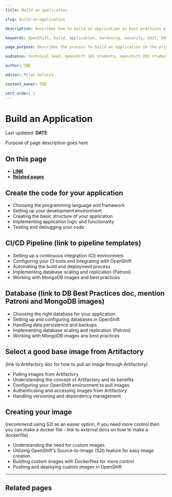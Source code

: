 ```yaml
---
title: Build an application

slug: build-an-application

description: Describes how to build an application as best practices of the platform. 

keywords: OpenShift, build, application, hardening, security, SAST, DAST, PaaS, Risk Mitigation, build best practices, app 

page_purpose: Describes the process to build an application in the private cloud as a Service Platform

audience: technical lead, openshift 101 students, openshift 201 students,  developers

author: TBD

editor: Pilar Solares

content_owner: TBD

sort_order: 1
---
```



# Build an Application 
Last updated: **DATE**

Purpose of page description goes here 

## On this page
* [**LINK**](#link) 
* [**Related pages**](#related-pages)

<!-- ### End of On this page -->

<!-- ### The following topics are listed as suggestions - still to be discussed with subject matter expert  -->

## Create the code for your application
- Choosing the programming language and framework
- Setting up your development environment 
- Creating the basic structure of your application 
- Implementing application logic and functionality
- Testing and debugging your code 
## CI/CD Pipeline (link to pipeline templates)
- Setting up a continuous integration (CI) environment
- Configuring your CI tools and integrating with OpenShift 
- Automating the build and deployment process
- Implementing database scaling and replication (Patroni)
- Working with MongoDB images and best practices 

## Database (link to DB Best Practices doc, mention Patroni and MongoDB images)
- Choosing the right database for your application
- Setting up and configuring databases in OpenShift 
- Handling data persistence and backups
- Implementing database scaling and replication (Patroni) 
- Working with MongoDB images ans best practices 
## Select a good base image from Artifactory
(link to Artifactory doc for how to pull an image through Artifactory)
- Pulling images from Artifactory
- Understanding the concept of Artifactory and its benefits
- Configuring your OpenShift environment to pull images
- Authenticating and accessing images from Artifactory
- Handling versioning and dependency management 

## Creating your image 
(recommend using S2I as an easier option, if you need more control then you can make a docker file - link to external docs on how to make a dockerfile)
- Understanding the need for custom images
- Utilizing OpenShift's Source-to-Image (S2I) feature for easy image creation
- Building custom images with Dockerfiles for more control
- Pushing and deploying custom images in OpenShift 




---
## Related pages 